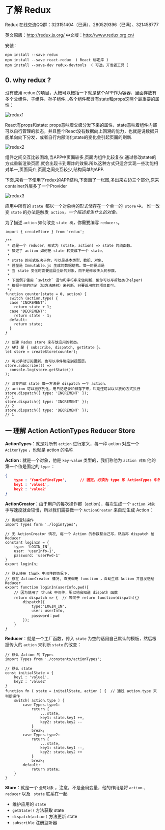 # 了解 Redux 

Redux 在线交流QQ群：323151404（已满）、280529396（已满）、321458777

英文原版：<http://redux.js.org/>	中文版：http://www.redux.org.cn/

安装：

```shell
npm install --save redux
npm install --save react-redux  ( React 绑定库 )
npm install --save-dev redux-devtools  ( 可选，开发者工具 )
```

## 0. why redux ?

没有使用 redux 的项目，大概可以概括一下就是整个APP作为容器，里面存放有多个父组件、子组件、孙子组件...各个组件都含有state和props这两个最重要的属性：

![redux1](img/redux1.png)

React有props和state: props意味着父级分发下来的属性，state意味着组件内部可以自行管理的状态，并且整个React没有数据向上回溯的能力，也就是说数据只能单向向下分发，或者自行内部消化state的变化会引起页面的刷新. 

![redux2](img/redux2.jpg)

组件之间交互比较困难,当APP中页面较多,页面内组件比较复杂,通过修改state的方式重新渲染页面,就会出现卡到爆炸的效果.所以这种方式只适合实现一些功能相对单一,页面简介,页面之间交互较少,结构简单的APP.

下面,来看一下使用了redux的APP结构,下面画了一张图,多出来右边三个部分,原来container外层多了一个Provider

![redux3](img/redux3.jpg)



应用中所有的 `state `都以一个对象树的形式储存在一个单一的` store` 中。 惟一改变 `state` 的办法是触发` action`*，一个描述发生什么的对象。*

为了描述 `action` 如何改变 `state 树`，你需要编写 `reducers`。 

```react
import { createStore } from 'redux';

/**
 * 这是一个 reducer，形式为 (state, action) => state 的纯函数。
 * 描述了 action 如何把 state 转变成下一个 state。
 *
 * state 的形式取决于你，可以是基本类型、数组、对象、
 * 甚至是 Immutable.js 生成的数据结构。惟一的要点是
 * 当 state 变化时需要返回全新的对象，而不是修改传入的参数。
 *
 * 下面例子使用 `switch` 语句和字符串来做判断，但你可以写帮助类(helper)
 * 根据不同的约定（如方法映射）来判断，只要适用你的项目即可。
 */
function counter(state = 0, action) {
  switch (action.type) {
  case 'INCREMENT':
    return state + 1;
  case 'DECREMENT':
    return state - 1;
  default:
    return state;
  }
}

// 创建 Redux store 来存放应用的状态。
// API 是 { subscribe, dispatch, getState }。
let store = createStore(counter);

// 可以手动订阅更新，也可以事件绑定到视图层。
store.subscribe(() =>
  console.log(store.getState())
);

// 改变内部 state 惟一方法是 dispatch 一个 action。
// action 可以被序列化，用日记记录和储存下来，后期还可以以回放的方式执行
store.dispatch({ type: 'INCREMENT' });
// 1
store.dispatch({ type: 'INCREMENT' });
// 2
store.dispatch({ type: 'DECREMENT' });
// 1
```

## 一 理解 Action ActionTypes Reducer Store

**ActionTypes**：就是对所有 `action` 进行定义，每一种 action 对应一个 `AcitonType` ，也就是 action 的名称

**Action** : 就是一个对象，他是 `key-value` 类型的，我们称他为 `action 对象` 他的第一个值是固定的 `type` ：

```json
{ 
	type : 'YourDefineType',      // 固定，必须为 type 即 ActionTypes 中的一个
	key1 : 'value1',
	key2 : 'value2'
}
```

**ActionCreator**：由于用户的每次操作都（action），每次生成一个 `action 对象` 手写速度就会较慢，所以我们需要做一个 `ActionCreator` 来自动生成 Action：

```react
// 例如登陆操作
import Types form './loginTypes';

// 无 ActionCreator 情况, 每一个 Action 的参数都自己写，然后再 dispatch 给 Reducer
constant loginIn = {
	type: 'LOGIN_IN',
	user: 'userInfo-1',
	password: 'userPwd-1'
}
export loginIn;

// 默认使用 thunk 中间件的情况下， 
// 存在 ActionCreator 情况, 直接调用 function ，自动生成 Action 并且发送给 Reducer
export function loginIn(userInfo,pwd){
    // 因为使用了 thunk 中间件，所以他会知道 dispath 函数
    return dispatch => {  // 等同于 return function(dispath){}
        dispatch({
            type:'LOGIN_IN',
            user: userInfo,
            password：pwd
        });
    }
}

```

**Reducer**：就是一个工厂函数，传入 `state` 为空的话用自己默认的模板，然后根据传入的 `action` 来判断 `state` 的改变：

```react
// 默认 Action 的 Types
import Types from './constants/actionTypes';

// 默认 state
const initialState = {
    key1 : 'value1',
    key2 : 'value2'
}
function fn ( state = initailState, action ) {	// 通过 action.type 来判断操作
    switch( action.type ) {
        case Types.type1:
            return {
                ...state,
                key1: state.key1 ++,
                key2: state.key2 --
            }
            break;
        case Types.type2:
            return {
                ...state,
                key1: state.key1 --,
                key2: state.key2 ++
            }
            break;
        default:
            return state;
    }
}
```

**Store**：就是一个 `全局对象` ，注意，不是全局变量，他的作用是将 `action` 、 `reducer` 以及 ` state` 联系在一起

- 维护应用的 `state`
-  `getState()` 方法获取 state
-  `dispatch(action)` 方法更新 state
- `subscrible` 注册监听器
